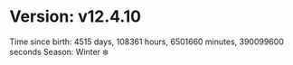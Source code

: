 # Version: v12.4.10
Time since birth: 4515 days, 108361 hours, 6501660 minutes, 390099600 seconds
Season: Winter ❄️
